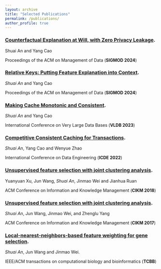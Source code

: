 ```yaml
---
layout: archive
title: "Selected Publications"
permalink: /publications/
author_profile: true
---
```



### [Counterfactual Explanation at Will, with Zero Privacy Leakage](https://dl.acm.org/doi/pdf/10.1145/3654933). 

Shuai An and Yang Cao

Proceedings of the ACM on Management of Data (**SIGMOD 2024**)

<div style="margin-top: 15px;"></div>



### [Relative Keys: Putting Feature Explanation into Context](https://dl.acm.org/doi/pdf/10.1145/3639263). 

*Shuai An* and Yang Cao

Proceedings of the ACM on Management of Data (**SIGMOD 2024**)

<div style="margin-top: 15px;"></div>



### [Making Cache Monotonic and Consistent](https://www.pure.ed.ac.uk/ws/portalfiles/portal/334530480/Making_Cache_AN_DOA18112022_VOR_CC_BY_NC_ND.pdf).

*Shuai An* and Yang Cao

International Conference on Very Large Data Bases (**VLDB 2023**)

<div style="margin-top: 15px;"></div>



### [Competitive Consistent Caching for Transactions](https://ieeexplore.ieee.org/stamp/stamp.jsp?arnumber=9835469). 

*Shuai An*, Yang Cao and Wenyue Zhao

International Conference on Data Engineering (**ICDE 2022**)

<div style="margin-top: 15px;"></div>


### [Unsupervised feature selection with joint clustering analysis](https://dl.acm.org/doi/pdf/10.1145/3269206.3271760). 

Yuanyuan Xu, Jun Wang, *Shuai An*, Jinmao Wei and Jianhua Ruan

ACM Conference on Information and Knowledge Management (**CIKM 2018**)

<div style="margin-top: 15px;"></div>


### [Unsupervised feature selection with joint clustering analysis](https://dl.acm.org/doi/pdf/10.1145/3132847.3132999). 

*Shuai An*, Jun Wang, Jinmao Wei, and Zhenglu Yang

ACM Conference on Information and Knowledge Management (**CIKM 2017**)

<div style="margin-top: 15px;"></div>

### [Local-nearest-neighbors-based feature weighting for gene selection](https://ieeexplore.ieee.org/stamp/stamp.jsp?arnumber=7942061). 

*Shuai An*, Jun Wang and Jinmao Wei.

IEEE/ACM transactions on computational biology and bioinformatics (**TCBB**)










